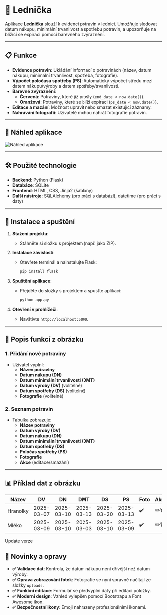 # 🥕 Lednička

Aplikace **Lednička** slouží k evidenci potravin v lednici. Umožňuje sledovat datum nákupu, minimální trvanlivost a spotřebu potravin, a upozorňuje na blížící se expiraci pomocí barevného zvýraznění.

---

## 📋 Funkce

- **Evidence potravin**: Ukládání informací o potravinách (název, datum nákupu, minimální trvanlivost, spotřeba, fotografie).
- **Výpočet poločasu spotřeby (PS)**: Automatický výpočet středu mezi datem nákupu/výroby a datem spotřeby/trvanlivosti.
- **Barevné zvýraznění**:
  - **Červená**: Potraviny, které již prošly (`end_date < now.date()`).
  - **Oranžová**: Potraviny, které se blíží expiraci (`ps_date < now.date()`).
- **Editace a mazání**: Možnost upravit nebo smazat existující záznamy.
- **Nahrávání fotografií**: Uživatelé mohou nahrát fotografie potravin.

---

## 📸 Náhled aplikace

![Náhled aplikace](https://via.placeholder.com/800x600/4CAF50/FFFFFF?text=Lednička+-+Demo)

---

## 🛠️ Použité technologie

- **Backend**: Python (Flask)
- **Databáze**: SQLite
- **Frontend**: HTML, CSS, Jinja2 (šablony)
- **Další nástroje**: SQLAlchemy (pro práci s databází), datetime (pro práci s daty)

---

## 🚀 Instalace a spuštění

1. **Stažení projektu**:
   - Stáhněte si složku s projektem (např. jako ZIP).

2. **Instalace závislostí**:
   - Otevřete terminál a nainstalujte Flask:
     ```bash
     pip install flask
     ```

3. **Spuštění aplikace**:
   - Přejděte do složky s projektem a spusťte aplikaci:
     ```bash
     python app.py
     ```

4. **Otevření v prohlížeči**:
   - Navštivte `http://localhost:5000`.

---

## 📝 Popis funkcí z obrázku

### 1. Přidání nové potraviny
- Uživatel vyplní:
  - **Název potraviny**
  - **Datum nákupu (DN)**
  - **Datum minimální trvanlivosti (DMT)**
  - **Datum výroby (DV)** (volitelné)
  - **Datum spotřeby (DS)** (volitelné)
  - **Fotografie** (volitelné)

### 2. Seznam potravin
- Tabulka zobrazuje:
  - **Název potraviny**
  - **Datum výroby (DV)**
  - **Datum nákupu (DN)**
  - **Datum minimální trvanlivosti (DMT)**
  - **Datum spotřeby (DS)**
  - **Poločas spotřeby (PS)**
  - **Fotografie**
  - **Akce** (editace/smazání)

---

## 📊 Příklad dat z obrázku

| Název     | DV         | DN         | DMT        | DS         | PS         | Foto | Akce |
|-----------|------------|------------|------------|------------|------------|------|------|
| Hranolky  | 2025-03-07 | 2025-03-10 | 2025-03-13 | 2025-03-20 | 2025-03-13 | ✔️   | ✏️🗑️ |
| Mléko     | 2025-03-09 | 2025-03-10 | 2025-03-03 | 2025-03-10 | 2025-03-09 | ✔️   | ✏️🗑️ |


Update verze


## 🚀 Novinky a opravy

- **✅ Validace dat**: Kontrola, že datum nákupu není dřívější než datum výroby.  
- **✅ Oprava zobrazování fotek**: Fotografie se nyní správně načítají ze složky `uploads`.  
- **✅ Funkční editace**: Formulář se předvyplní daty při editaci položky.  
- **✅ Moderní design**: Vzhled vylepšen pomocí Bootstrapu a Font Awesome ikon.  
- **✅ Bezpečnostní ikony**: Emoji nahrazeny profesionálními ikonami.  
